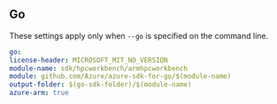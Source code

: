 ## Go

These settings apply only when `--go` is specified on the command line.

```yaml $(go)
go:
license-header: MICROSOFT_MIT_NO_VERSION
module-name: sdk/hpcworkbench/armhpcworkbench
module: github.com/Azure/azure-sdk-for-go/$(module-name)
output-folder: $(go-sdk-folder)/$(module-name)
azure-arm: true
```
